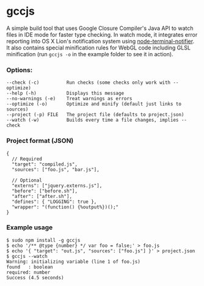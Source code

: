 # gccjs

A simple build tool that uses Google Closure Compiler's Java API to watch files in IDE mode for faster type checking. In watch mode, it integrates error reporting into OS X Lion's notification system using [node-terminal-notifier](https://github.com/evanw/node-terminal-notifier). It also contains special minification rules for WebGL code including GLSL minification (run `gccjs -o` in the example folder to see it in action).

### Options:

    --check (-c)          Run checks (some checks only work with --optimize)
    --help (-h)           Displays this message
    --no-warnings (-e)    Treat warnings as errors
    --optimize (-o)       Optimize and minify (default just links to sources)
    --project (-p) FILE   The project file (defaults to project.json)
    --watch (-w)          Builds every time a file changes, implies --check

### Project format (JSON)

    {
      // Required
      "target": "compiled.js",
      "sources": ["foo.js", "bar.js"],

      // Optional
      "externs": ["jquery.externs.js"],
      "before": ["before.sh"],
      "after": ["after.sh"],
      "defines": { "LOGGING": true },
      "wrapper": "(function() {%output%})();"
    }

### Example usage

    $ sudo npm install -g gccjs
    $ echo '/** @type {number} */ var foo = false;' > foo.js
    $ echo '{ "target": "out.js", "sources": ["foo.js"] }' > project.json
    $ gccjs --watch
    Warning: initializing variable (line 1 of foo.js)
    found   : boolean
    required: number
    Success (4.5 seconds)
